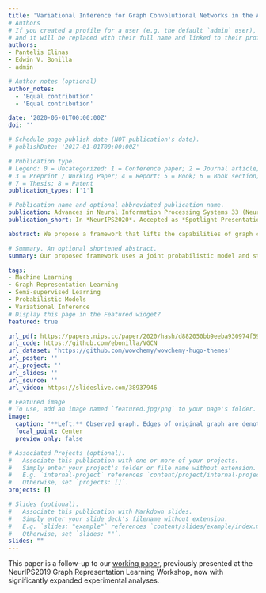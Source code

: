 ```yaml
---
title: 'Variational Inference for Graph Convolutional Networks in the Absence of Graph Data and Adversarial Settings'
# Authors
# If you created a profile for a user (e.g. the default `admin` user), write the username (folder name) here
# and it will be replaced with their full name and linked to their profile.
authors:
- Pantelis Elinas
- Edwin V. Bonilla
- admin

# Author notes (optional)
author_notes:
  - 'Equal contribution'
  - 'Equal contribution'

date: '2020-06-01T00:00:00Z'
doi: ''

# Schedule page publish date (NOT publication's date).
# publishDate: '2017-01-01T00:00:00Z'

# Publication type.
# Legend: 0 = Uncategorized; 1 = Conference paper; 2 = Journal article;
# 3 = Preprint / Working Paper; 4 = Report; 5 = Book; 6 = Book section;
# 7 = Thesis; 8 = Patent
publication_types: ['1']

# Publication name and optional abbreviated publication name.
publication: Advances in Neural Information Processing Systems 33 (NeurIPS2020)
publication_short: In *NeurIPS2020*. Accepted as *Spotlight Presentation* (Awarded to Top 3% of Papers)

abstract: We propose a framework that lifts the capabilities of graph convolutional networks (GCNs) to scenarios where no input graph is given and increases their robustness to adversarial attacks. We formulate a joint probabilistic model that considers a prior distribution over graphs along with a GCN-based likelihood and develop a stochastic variational inference algorithm to estimate the graph posterior and the GCN parameters jointly. To address the problem of propagating gradients through latent variables drawn from discrete distributions, we use their continuous relaxations known as Concrete distributions. We show that, on real datasets, our approach can outperform state-of-the-art Bayesian and non-Bayesian graph neural network algorithms on the task of semi-supervised classification in the absence of graph data and when the network structure is subjected to adversarial perturbations.

# Summary. An optional shortened abstract.
summary: Our proposed framework uses a joint probabilistic model and stochastic variational inference to improve the performance and robustness of graph convolutional networks (GCNs) in scenarios without input graph data, outperforming state-of-the-art algorithms on semi-supervised classification tasks.

tags:
- Machine Learning
- Graph Representation Learning
- Semi-supervised Learning
- Probabilistic Models
- Variational Inference
# Display this page in the Featured widget?
featured: true

url_pdf: https://papers.nips.cc/paper/2020/hash/d882050bb9eeba930974f596931be527-Abstract.html
url_code: https://github.com/ebonilla/VGCN
url_dataset: 'https://github.com/wowchemy/wowchemy-hugo-themes'
url_poster: ''
url_project: ''
url_slides: ''
url_source: ''
url_video: https://slideslive.com/38937946

# Featured image
# To use, add an image named `featured.jpg/png` to your page's folder. 
image:
  caption: '**Left:** Observed graph. Edges of original graph are denoted by *solid lines*, while spuriously added edges are denoted by *maroon dashed lines*. **Right:** Resulting posterior probabilities over edges denoted by edge color opacity. With few exceptions, the posterior probabilities of the added edges are attenuated.'
  focal_point: Center
  preview_only: false

# Associated Projects (optional).
#   Associate this publication with one or more of your projects.
#   Simply enter your project's folder or file name without extension.
#   E.g. `internal-project` references `content/project/internal-project/index.md`.
#   Otherwise, set `projects: []`.
projects: []

# Slides (optional).
#   Associate this publication with Markdown slides.
#   Simply enter your slide deck's filename without extension.
#   E.g. `slides: "example"` references `content/slides/example/index.md`.
#   Otherwise, set `slides: ""`.
slides: ""
---
```


This paper is a follow-up to our [working paper](../vi-gcn-1), previously
presented at the NeurIPS2019 Graph Representation Learning Workshop, now with 
significantly expanded experimental analyses.

<div id="presentation-embed-38937946"></div>
<script src='https://slideslive.com/embed_presentation.js'></script>
<script>
    embed = new SlidesLiveEmbed('presentation-embed-38937946', {
        presentationId: '38937946',
        autoPlay: false, // change to true to autoplay the embedded presentation
        verticalEnabled: true
    });
</script>
